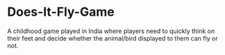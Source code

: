 # Does-It-Fly-Game
A childhood game played in India where players need to quickly think on their feet and decide whether the animal/bird displayed to them can fly or not.
